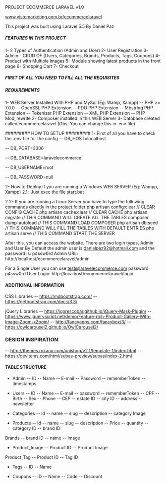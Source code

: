 PROJECT ECOMMERCE LARAVEL v1.0

www.vistomarketing.com.br/ecommercelaravel

This project was built using Laravel 5.5
By Daniel Paz

##### FEATURES IN THIS PROJECT #####
1- 2 Types of Authentication (Admin and User)
2- User Registration
3- Admin - CRUD OF (Users, Categories, Brands, Products, Tags, Coupons)
4- Product with Multiple images
5- Module showing latest products in the front page
6- Shopping Cart
7- Checkout

##### FIRST OF ALL YOU NEED TO FILL ALL THE REQUISITES #######

##### REQUIREMENTS #######
1- WEB Server Installed With PHP and MySql (Eg: Wamp, Xampp)
-- PHP >= 7.0.0
-- OpenSSL PHP Extension
-- PDO PHP Extension
-- Mbstring PHP Extension
-- Tokenizer PHP Extension
-- XML PHP Extension
-- PHP Mod_rewrite
2- Composer installed in this WEB Server
3- Database created called ecommercelaravel (Obs: You can change this in .env file)

######### HOW TO SETUP #########
1- First of all you have to check the .env file for the config
-- DB_HOST=localhost

-- DB_PORT=3306

-- DB_DATABASE=laravelecommerce

-- DB_USERNAME=root

-- DB_PASSWORD=null

2- How to Deploy
If you are running a Windows WEB SERVER (Eg: Wampp, Xampp)
2.1- Just exec the file start.bat

2.2- If you are running a Linux Server you have to type the following commands directly in the project folder
php artisan config:clear // CLEAR CONFIG CACHE
php artisan cache:clear // CLEAR CACHE
php artisan migrate // THIS COMMAND WILL CREATE ALL THE TABLES
composer dump-autoload // THIS COMMAND LOAD COMPOSER
php artisan db:seed // THIS COMMAND WILL FILL THE TABLES WITH DEFAULT ENTRIES
php artisan serve // THIS COMMAND START THE SERVER

After this, you can access the website. There are two login types, Admin and User
By Default the admin user is danielpaz92@hotmail.com and the password is: p4ssw0rd
Admin URL: http://localhost/ecommercelaravel/admin

For a Single User you can use
test@laravelecommerce.com
password: p4ssw0rd
User Login: http://localhost/ecommercelaravel/login


#### ADDITIONAL INFORMATION ####

CSS Libraries
-- https://mdbootstrap.com/
-- https://getbootstrap.com/docs/3.3/

jQuery Libraries
-- https://igorescobar.github.io/jQuery-Mask-Plugin/
-- https://www.jqueryscript.net/demo/Feature-rich-Product-Gallery-With-Image-Zoom-xZoom/
-- http://fancyapps.com/fancybox/3/
-- https://owlcarousel2.github.io/OwlCarousel2/

### DESIGN INSPIRATION ###
-- http://themes.rokaux.com/unishop/v2.1/template-1/index.html
-- https://devitems.com/html/subas-preview/subas/index-2.html

#### TABLE STRUCTURE ######

- Admin
-- ID
-- Name
-- E-mail
-- Password
-- rememberToken
-- timestamps

- Users
-- ID
-- Name
-- E-mail
-- password
-- rememberToken
-- CPF
-- Birth
-- Sex
-- Phone
-- CEP
-- estate ID
-- city ID
-- address
-- newsletter

- Categories
-- id
-- name
-- slug
-- description
-- category Image

- Products
-- id
-- name
-- slug
-- description
-- Price
-- quantity
-- category ID
-- brand ID

Brands
-- brand ID
-- name
-- image

- Product_Image
-- Product ID
-- Product Image

Product_Tag
-- Product ID
-- Tag ID

- Tags
-- ID
-- Name

- Coupons
-- ID
-- Name
-- Code
-- Discount
